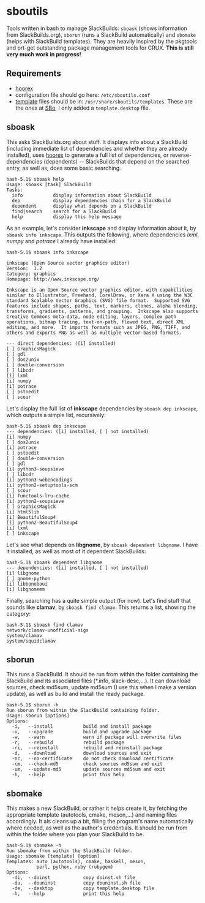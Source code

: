 # sboutils

Tools written in bash to manage SlackBuilds: `sboask` (shows information from SlackBuilds.org), `sborun` (runs a SlackBuild automatically) and `sbomake` (helps with SlackBuild templates). They are heavily inspired by the pkgtools and prt-get outstanding package management tools for CRUX. **This is still very much work in progress!**

## Requirements
* [hoorex](https://slackbuilds.org/repository/15.0/misc/hoorex/)
* configuration file should go here: `/etc/sboutils.conf`
* [template](./templates/) files should be in: `/usr/share/sboutils/templates`. These are the ones at [SBo](https://slackbuilds.org/templates/), I only added a `template.desktop` file.

## sboask
This asks SlackBuilds.org about stuff. It displays info about a SlackBuild (including immediate list of dependencies and whether they are already installed), uses [hoorex](https://slackbuilds.org/repository/15.0/misc/hoorex/) to generate a full list of dependencies, or reverse-dependencies (dependents) -- SlackBuilds that depend on the searched entry, as well as, does some basic searching.
```
bash-5.1$ sboask help
Usage: sboask [task] SlackBuild
Tasks:
  info           display information about SlackBuild
  dep            display dependencies chain for a SlackBuild
  dependent      display what depends on a SlackBuild
  find|search    search for a SlackBuild
  help           display this help message
```
As an example, let's consider **inkscape** and display information about it, by `sboask info inkscape`. This outputs the following, where dependencies *lxml*, *numpy* and *potrace* I already have installed:
```
bash-5.1$ sboask info inkscape

inkscape (Open Source vector graphics editor)
Version:  1.2
Category: graphics
Homepage: http://www.inkscape.org/

Inkscape is an Open Source vector graphics editor, with capabilities
similar to Illustrator, Freehand, CorelDraw, or Xara X using the W3C
standard Scalable Vector Graphics (SVG) file format.  Supported SVG
features include shapes, paths, text, markers, clones, alpha blending,
transforms, gradients, patterns, and grouping.  Inkscape also supports
Creative Commons meta-data, node editing, layers, complex path
operations, bitmap tracing, text-on-path, flowed text, direct XML
editing, and more.  It imports formats such as JPEG, PNG, TIFF, and
others and exports PNG as well as multiple vector-based formats.

--- direct dependencies: ([i] installed)
[ ] GraphicsMagick
[ ] gdl
[ ] dos2unix
[ ] double-conversion
[ ] libcdr
[i] lxml
[i] numpy
[i] potrace
[ ] pstoedit
[ ] scour
```
Let's display the full list of **inkscape** dependencies by `sboask dep inkscape`, which outputs a simple list, recursively:
```
bash-5.1$ sboask dep inkscape
--- dependencies: ([i] installed, [ ] not installed)
[i] numpy
[ ] dos2unix
[i] potrace
[ ] pstoedit
[ ] double-conversion
[ ] gdl
[i] python3-soupsieve
[ ] libcdr
[i] python3-webencodings
[i] python2-setuptools-scm
[ ] scour
[i] functools-lru-cache
[i] python2-soupsieve
[ ] GraphicsMagick
[i] html5lib
[i] BeautifulSoup4
[i] python2-BeautifulSoup4
[i] lxml
[ ] inkscape
```
Let's see what depends on **libgnome**, by `sboask dependent libgnome`. I have it installed, as well as most of it dependent SlackBuilds:
```
bash-5.1$ sboask dependent libgnome
--- dependencies: ([i] installed, [ ] not installed)
[i] libgnome
[ ] gnome-python
[i] libbonoboui
[i] libgnomemm
```
Finally, searching has a quite simple output (for now). Let's find stuff that sounds like **clamav**, by `sboask find clamav`. This returns a list, showing the category:
```
bash-5.1$ sboask find clamav
network/clamav-unofficial-sigs
system/clamav
system/squidclamav
```

## sborun
This runs a SlackBuild. It should be run from within the folder containing the SlackBuild and its associated files (*.info, slack-desc,...). It can download sources, check md5sum, update md5sum (I use this when I make a version update), as well as build and install the ready package.
```
bash-5.1$ sborun -h
Run sborun from within the SlackBuild containing folder.
Usage: sborun [options]
Options:
  -i,   --install           build and install package
  -u,   --upgrade           build and upgrade package
  -w,   --warn              warn if package will overwrite files
  -r,   --rebuild           rebuild package
  -ri,  --reinstall         rebuild and reinstall package
  -d,   --download          download sources and exit
  -nc,  --no-certificate    do not check download certificate
  -cm,  --check-md5         check sources md5sum and exit
  -um,  --update-md5        update sources md5sum and exit
  -h,   --help              print this help
```

## sbomake
This makes a new SlackBuild, or rather it helps create it, by fetching the appropriate template (autotools, cmake, meson,...) and naming files accordingly. It als cleans up a bit, filling the program's name automatically where needed, as well as the author's credentials. It should be run from within the folder where you plan your SlackBuild to be.
```
bash-5.1$ sbomake -h
Run sbomake from within the SlackBuild folder.
Usage: sbomake [template] [option]
Templates: auto (autotools), cmake, haskell, meson,
           perl, python, ruby (rubygem)
Options:
  -di,  --doinst            copy doinst.sh file
  -du,  --douninst          copy douninst.sh file
  -de,  --desktop           copy template.desktop file
  -h,   --help              print this help
```
